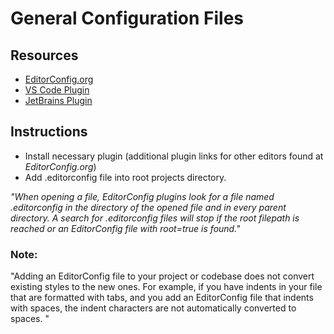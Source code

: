 # General Configuration Files

## Resources
* [EditorConfig.org](https://editorconfig.org/#overview)
* [VS Code Plugin](https://marketplace.visualstudio.com/items?itemName=EditorConfig.EditorConfig)
* [JetBrains Plugin](https://plugins.jetbrains.com/plugin/7294-editorconfig)

## Instructions
- Install necessary plugin (additional plugin links for other editors found at _EditorConfig.org_)
- Add .editorconfig file into root projects directory.

_"When opening a file, EditorConfig plugins look for a file named .editorconfig in the directory of the opened file and in every parent directory. A search for .editorconfig files will stop if the root filepath is reached or an EditorConfig file with root=true is found."_

### Note: 
"Adding an EditorConfig file to your project or codebase does not convert existing styles to the new ones. For example, if you have indents in your file that are formatted with tabs, and you add an EditorConfig file that indents with spaces, the indent characters are not automatically converted to spaces. "
